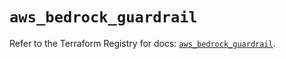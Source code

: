 # `aws_bedrock_guardrail`

Refer to the Terraform Registry for docs: [`aws_bedrock_guardrail`](https://registry.terraform.io/providers/hashicorp/aws/5.81.0/docs/resources/bedrock_guardrail).
